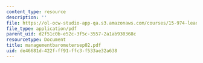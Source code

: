 ```yaml
---
content_type: resource
description: ''
file: https://ol-ocw-studio-app-qa.s3.amazonaws.com/courses/15-974-leadership-lab-spring-2003/de46681d422fff91ffc3f533ae32a638_managementbarometersep02.pdf
file_type: application/pdf
parent_uid: d2f51c0b-e52c-3f5c-3557-2a1ab930368c
resourcetype: Document
title: managementbarometersep02.pdf
uid: de46681d-422f-ff91-ffc3-f533ae32a638
---
```

